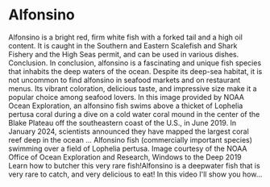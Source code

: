 # Alfonsino
Alfonsino is a bright red, firm white fish with a forked tail and a high oil content. It is caught in the Southern and Eastern Scalefish and Shark Fishery and the High Seas permit, and can be used in various dishes. Conclusion. In conclusion, alfonsino is a fascinating and unique fish species that inhabits the deep waters of the ocean. Despite its deep-sea habitat, it is not uncommon to find alfonsino in seafood markets and on restaurant menus. Its vibrant coloration, delicious taste, and impressive size make it a popular choice among seafood lovers. In this image provided by NOAA Ocean Exploration, an alfonsino fish swims above a thicket of Lophelia pertusa coral during a dive on a cold water coral mound in the center of the Blake Plateau off the southeastern coast of the U.S., in June 2019. In January 2024, scientists announced they have mapped the largest coral reef deep in the ocean ... Alfonsino fish (commercially important species) swimming over a field of Lophelia pertusa. Image courtesy of the NOAA Office of Ocean Exploration and Research, Windows to the Deep 2019 Learn how to butcher this very rare fish!Alfonsino is a deepwater fish that is very rare to catch, and very delicious to eat! In this video I'll show you how...